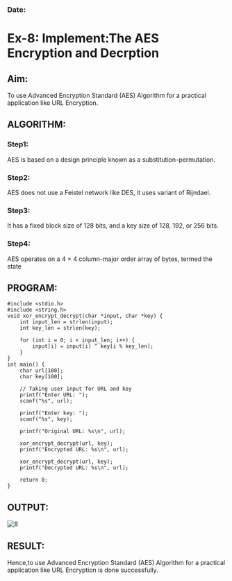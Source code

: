 ### Date:
# Ex-8: Implement:The AES Encryption and Decrption
## Aim:
To use Advanced Encryption Standard (AES) Algorithm for a practical application like URL Encryption.

## ALGORITHM:
### Step1:
AES is based on a design principle known as a substitution–permutation.

### Step2:
AES does not use a Feistel network like DES, it uses variant of Rijndael.

### Step3:
It has a fixed block size of 128 bits, and a key size of 128, 192, or 256 bits.
### Step4:
AES operates on a 4 × 4 column-major order array of bytes, termed the state

## PROGRAM:
```
#include <stdio.h>
#include <string.h>
void xor_encrypt_decrypt(char *input, char *key) {
    int input_len = strlen(input);
    int key_len = strlen(key);

    for (int i = 0; i < input_len; i++) {
        input[i] = input[i] ^ key[i % key_len]; 
    }
}
int main() {
    char url[100];
    char key[100];

    // Taking user input for URL and key
    printf("Enter URL: ");
    scanf("%s", url);

    printf("Enter key: ");
    scanf("%s", key);

    printf("Original URL: %s\n", url);

    xor_encrypt_decrypt(url, key);
    printf("Encrypted URL: %s\n", url);

    xor_encrypt_decrypt(url, key);
    printf("Decrypted URL: %s\n", url);

    return 0;
}
```
## OUTPUT:
![8](https://github.com/user-attachments/assets/1be423b9-684d-46d4-be6e-6509b73e9041)



## RESULT:
Hence,to use Advanced Encryption Standard (AES) Algorithm for a practical application like URL Encryption is done successfully.

